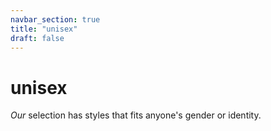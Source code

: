 ```yaml
---
navbar_section: true
title: "unisex"
draft: false
---
```


# unisex

*Our* selection has styles that fits anyone's gender or identity.

